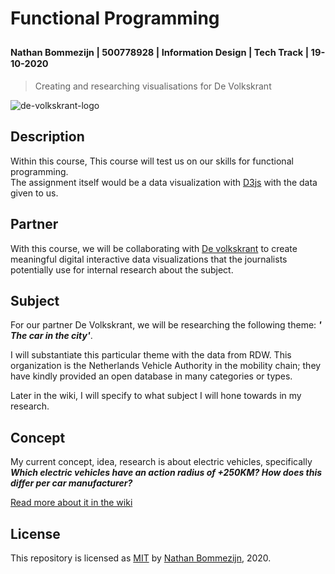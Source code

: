 # Functional Programming

<sub><sup>Nathan Bommezijn | 500778928 | Information Design | Tech Track | 19-10-2020</sup></sub>
---
> Creating and researching visualisations for De Volkskrant

![de-volkskrant-logo](https://user-images.githubusercontent.com/13199349/96450148-1a044500-1216-11eb-8c79-05c99614468d.png)


## Description

Within this course, This course will test us on our skills for functional programming.   
The assignment itself would be a data visualization with [D3js](https://d3js.org/) with the data given to us.

## Partner

With this course, we will be collaborating with [De volkskrant](https://www.volkskrant.nl/) to create meaningful digital interactive data visualizations that the journalists potentially use for internal research about the subject.

## Subject
For our partner De Volkskrant, we will be researching the following theme: **_' The car in the city'_**.

I will substantiate this particular theme with the data from RDW. This organization is the Netherlands Vehicle Authority in the mobility chain; they have kindly provided an open database in many categories or types.

Later in the wiki, I will specify to what subject I will hone towards in my research.

## Concept

My current concept, idea, research is about electric vehicles, specifically _**Which electric vehicles have an action radius of +250KM? How does this differ per car manufacturer?**_

[Read more about it in the wiki](github.com/dewarian/frontend-data/wiki/research)

## License
This repository is licensed as [MIT](license) by [Nathan Bommezijn](https://github.com/dewarian), 2020.
